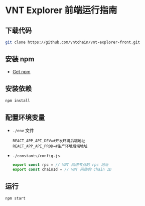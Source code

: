 # VNT Explorer 前端运行指南
## 下载代码

```bash
git clone https://github.com/vntchain/vnt-explorer-front.git
```

## 安装 npm
- [Get npm](https://www.npmjs.com/get-npm)
## 安装依赖

```bash
npm install
```

## 配置环境变量
- `./env` 文件

  ```
  REACT_APP_API_DEV=#开发环境后端地址
  REACT_APP_API_PROD=#生产环境后端地址
  ```

- `./constants/config.js`

  ```js
  export const rpc = // VNT 网络节点的 rpc 地址
  export const chainId = // VNT 网络的 chain ID
  ```

## 运行

```bash
npm start
```

